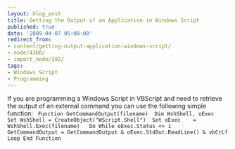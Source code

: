 ```yaml
---
layout: blog_post
title: Getting the Output of an Application in Windows Script
published: true
date: '2009-04-07 05:00:00'
redirect_from:
- content/getting-output-application-windows-script/
- node/4360/
- import_node/392/
tags:
- Windows Script
- Programming
---
```


If you are programming a Windows Script in VBScript and need to retrieve the output of an external command you can use the following simple function: ` Function GetCommandOutput(filename)  Dim WshShell, oExec  Set WshShell = CreateObject("WScript.Shell")  Set oExec    = WshShell.Exec(filename)   Do While oExec.Status <> 1    GetCommandOutput = GetCommandOutput & oExec.StdOut.ReadLine() & vbCrLf  Loop End Function`
